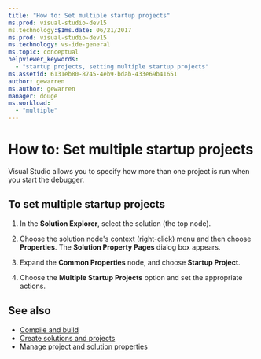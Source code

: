 ```yaml
---
title: "How to: Set multiple startup projects"
ms.prod: visual-studio-dev15
ms.technology:$1ms.date: 06/21/2017
ms.prod: visual-studio-dev15
ms.technology: vs-ide-general
ms.topic: conceptual
helpviewer_keywords:
  - "startup projects, setting multiple startup projects"
ms.assetid: 6131eb80-8745-4eb9-bdab-433e69b41651
author: gewarren
ms.author: gewarren
manager: douge
ms.workload:
  - "multiple"
---
```

# How to: Set multiple startup projects

Visual Studio allows you to specify how more than one project is run when you start the debugger.

## To set multiple startup projects

1.  In the **Solution Explorer**, select the solution (the top node).

2.  Choose the solution node's context (right-click) menu and then choose **Properties**. The **Solution Property Pages** dialog box appears.

3.  Expand the **Common Properties** node, and choose **Startup Project**.

4.  Choose the **Multiple Startup Projects** option and set the appropriate actions.

## See also

- [Compile and build](../ide/compiling-and-building-in-visual-studio.md)
- [Create solutions and projects](../ide/creating-solutions-and-projects.md)
- [Manage project and solution properties](../ide/managing-project-and-solution-properties.md)